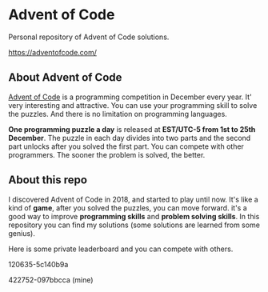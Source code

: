 # Advent of Code
Personal repository of Advent of Code solutions.

https://adventofcode.com/

## About Advent of Code
[Advent of Code](https://adventofcode.com/) is a programming competition in December every year. It' very interesting and attractive. You can use your programming skill to solve the puzzles. And there is no limitation on programming languages. 

**One programming puzzle a day** is released at **EST/UTC-5 from 1st to 25th December**. The puzzle in each day divides into two parts and the second part unlocks after you solved the first part. You can compete with other programmers. The sooner the problem is solved, the better.

## About this repo
I discovered Advent of Code in 2018, and started to play until now. It's like a kind of **game**, after you solved the puzzles, you can move forward. it's a good way to improve **programming skills** and **problem solving skills**. In this repository you can find my solutions (some solutions are learned from some genius). 

Here is some private leaderboard and you can compete with others.

120635-5c140b9a

422752-097bbcca (mine)
